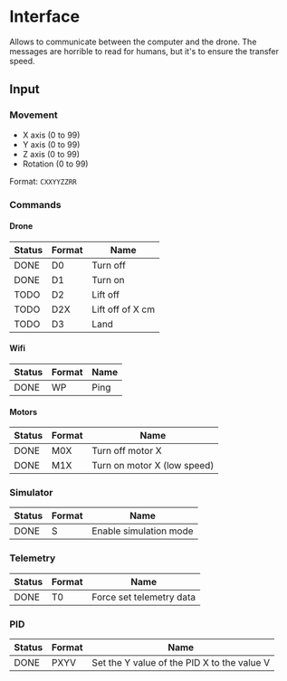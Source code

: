 # Interface

Allows to communicate between the computer and the drone. The messages are horrible to read for humans, but it's to ensure the transfer speed.

## Input

### Movement

- X axis (0 to 99)
- Y axis (0 to 99)
- Z axis (0 to 99)
- Rotation (0 to 99)

Format: `CXXYYZZRR`

### Commands

#### Drone

| Status | Format | Name             |
| ------ | ------ | ---------------- |
| DONE   | D0     | Turn off         |
| DONE   | D1     | Turn on          |
| TODO   | D2     | Lift off         |
| TODO   | D2X    | Lift off of X cm |
| TODO   | D3     | Land             |

#### Wifi

| Status | Format | Name |
| ------ | ------ | ---- |
| DONE   | WP     | Ping |

#### Motors

| Status | Format | Name                        |
| ------ | ------ | --------------------------- |
| DONE   | M0X    | Turn off motor X            |
| DONE   | M1X    | Turn on motor X (low speed) |

### Simulator

| Status | Format | Name                   |
| ------ | ------ | ---------------------- |
| DONE   | S      | Enable simulation mode |

### Telemetry

| Status | Format | Name                     |
| ------ | ------ | ------------------------ |
| DONE   | T0     | Force set telemetry data |

### PID

| Status | Format | Name                                        |
| ------ | ------ | ------------------------------------------- |
| DONE   | PXYV   | Set the Y value of the PID X to the value V |
